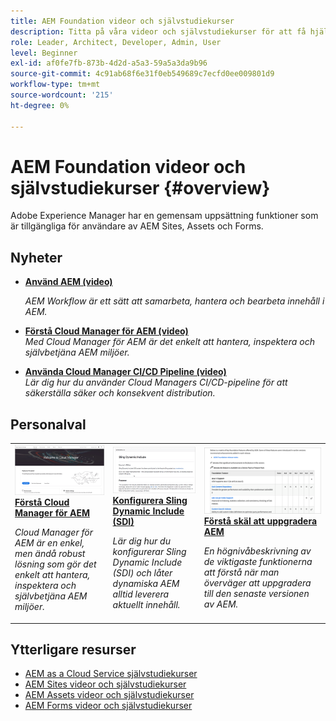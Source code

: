 ```yaml
---
title: AEM Foundation videor och självstudiekurser
description: Titta på våra videor och självstudiekurser för att få hjälp med Adobe Experience Manager Foundation.
role: Leader, Architect, Developer, Admin, User
level: Beginner
exl-id: af0fe7fb-873b-4d2d-a5a3-59a5a3da9b96
source-git-commit: 4c91ab68f6e31f0eb549689c7ecfd0ee009801d9
workflow-type: tm+mt
source-wordcount: '215'
ht-degree: 0%

---
```


# AEM Foundation videor och självstudiekurser {#overview}

Adobe Experience Manager har en gemensam uppsättning funktioner som är tillgängliga för användare av AEM Sites, Assets och Forms.

<div id="whats-new-section">

## Nyheter

* **[Använd AEM (video)](./workflow/use-workflow.md)**

   *AEM Workflow är ett sätt att samarbeta, hantera och bearbeta innehåll i AEM.*

* **[Förstå Cloud Manager för AEM (video)](./cloud-manager/understand-cloud-manager-for-aem.md)**\
   *Med Cloud Manager för AEM är det enkelt att hantera, inspektera och självbetjäna AEM miljöer.*

* **[Använda Cloud Manager CI/CD Pipeline (video)](./cloud-manager/use-the-cicd-pipeline-in-cloud-manager-for-aem.md)**\
   *Lär dig hur du använder Cloud Managers CI/CD-pipeline för att säkerställa säker och konsekvent distribution.*

</div>

<div id="recs-overview-body-1"></div>
<div id="recs-overview-body-2"></div>
<div id="recs-overview-body-3"></div>
<div id="recs-overview-body-4"></div>
<div id="recs-overview-body-5"></div>
<div id="recs-overview-body-6"></div>

<div id="staff-picks-section">

## Personalval

<table>
<tr>
  <td>
    <a href="./cloud-manager/understand-cloud-manager-for-aem.md">
    <img alt="Förstå Cloud Manager för AEM" src="./cloud-manager/assets/understand-cloud-manager-for-aem/thumbnail.png" />
    </a>
    <div>
     <a href="./cloud-manager/understand-cloud-manager-for-aem.md">
    <strong>Förstå Cloud Manager för AEM</strong>
    </a>
    </div>
    <p>
    <em>Cloud Manager för AEM är en enkel, men ändå robust lösning som gör det enkelt att hantera, inspektera och självbetjäna AEM miljöer.</em>
    <p>
  </td>
   <td>
    <a href="./development/set-up-sling-dynamic-include.md">
    <img alt="Konfigurera Sling Dynamic Include (SDI)" src="./development/assets/set-up-sling-dynamic-include/thumbnail.png" />
    </a>
     <div>
     <a href="./development/set-up-sling-dynamic-include.md">
    <strong>Konfigurera Sling Dynamic Include (SDI)</strong>
    </a>
    </div>
    <p>
    <em>Lär dig hur du konfigurerar Sling Dynamic Include (SDI) och låter dynamiska AEM alltid leverera aktuellt innehåll.</em>
    <p>
  </td>
  <td>
    <a href="./administration/understand-reasons-to-upgrade.md">
    <img alt="Förstå skäl att uppgradera AEM" src="./administration/assets/understand-reasons-to-upgrade/thumbnail.png" />
    </a>
    <div>
    <a href="./administration/understand-reasons-to-upgrade.md">
    <strong>Förstå skäl att uppgradera AEM</strong>
    </a>
    </div>
    <p>
    <em>En högnivåbeskrivning av de viktigaste funktionerna att förstå när man överväger att uppgradera till den senaste versionen av AEM.</em>
    </p>
  </td>
</tr>
</table>

</div>

## Ytterligare resurser

* [AEM as a Cloud Service självstudiekurser](/help/cloud-service/overview.md)
* [AEM Sites videor och självstudiekurser](/help/sites/overview.md)
* [AEM Assets videor och självstudiekurser](/help/assets/overview.md)
* [AEM Forms videor och självstudiekurser](/help/forms/overview.md)
